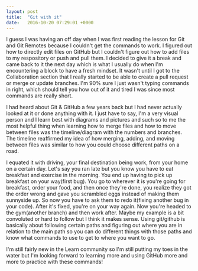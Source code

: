 ```yaml
---
layout: post
title:  "Git with it"
date:   2016-10-20 07:29:01 +0000
---
```



I guess I was having an off day when I was first reading the lesson for Git and Git Remotes because I couldn't get the commands to work. I figured out how to directly edit files on GitHub but I couldn't figure out how to add files to my respository or push and pull them. I decided to give it a break and came back to it the next day which is what I usually do when I'm encountering a block to have a fresh mindset. It wasn't until I got to the Collaboration section that I really started to be able to create a pull request or merge or update branches. I'm 90% sure I just wasn't typing commands in right, which should tell you how out of it and tired I was since most commands are really short.

I had heard about Git & GitHub a few years back but I had never actually looked at it or done anything with it. I just have to say, I'm a very visual person and I learn best with diagrams and pictures and such so to me the most helpful thing when learning how to merge files and how to move between files was the timeline/diagram with the numbers and branches. The timeline reaffirmed my idea of how merging, adding, and moving between files was similar to how you could choose different paths on a road. 

I equated it with driving, your final destination being work, from your home on a certain day. Let's say you ran late but you know you have to eat breakfast and exercise in the morning. You end up having to pick up breakfast on your way(first bug). You go to wherever it is you're going for breakfast, order your food, and then once they're done, you realize they got the order wrong and gave you scrambled eggs instead of making them sunnyside up. So now you have to ask them to redo it(fixing another bug in your code). After it's fixed, you're on your way again. Now you're headed to the gym(another branch) and then work after. Maybe my example is a bit convoluted or hard to follow but I think it makes sense. Using git/github is basically about following certain paths and figuring out where you are in relation to the main path so you can do different things with those paths and know what commands to use to get to where you want to go.

I'm still fairly new in the Learn community so I'm still putting my toes in the water but I'm looking forward to learning more and using GitHub more and more to practice with these commands!
